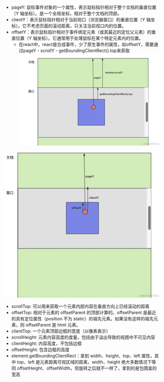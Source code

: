 - pageY: 鼠标事件对象的一个属性，表示鼠标指针相对于整个文档的垂直位置（Y 轴坐标）。是一个全局坐标，相对于整个文档的顶部。
- clientY：表示鼠标指针相对于当前视口（浏览器窗口）的垂直位置（Y 轴坐标）。它不考虑页面的滚动距离，只关注当前视口内的位置。
- offsetY：表示鼠标指针相对于事件绑定元素（或其最近的定位父元素）的垂直位置（Y 轴坐标）。它通常用于处理鼠标在某个特定元素内的位置。
  - 在react中，react是合成事件，少了原生事件的属性，如offsetY，需要通过pageY - scrollY - getBoundingClientRect().top来获取 
    ![alt text](./img/image1.png)


![alt text](./img/image.png)

- scrollTop: 可以用来获取一个元素内部内容在垂直方向上已经滚动的距离
- offsetTop: 相对于元素的 offsetParent 的顶部计算的。offsetParent 是最近的具有定位属性（position 不为 static）的祖先元素。如果没有这样的祖先元素，则 offsetParent 是 html 元素。
- clientTop: 一个元素顶部边框的宽度（以像素表示）
- scrollHeight: 元素内容高度的度量，包括由于溢出导致的视图中不可见内容
- clientHeight: 内容高度，不包括边框
- offsetHeight: 包含边框的高度
- element.getBoundingClientRect：拿到 width、height、top、left 属性，其中 top、left 是元素距离可视区域的距离，width、height 绝大多数情况下等同 offsetHeight、offsetWidth，但旋转之后就不一样了，拿到的是包围盒的宽高